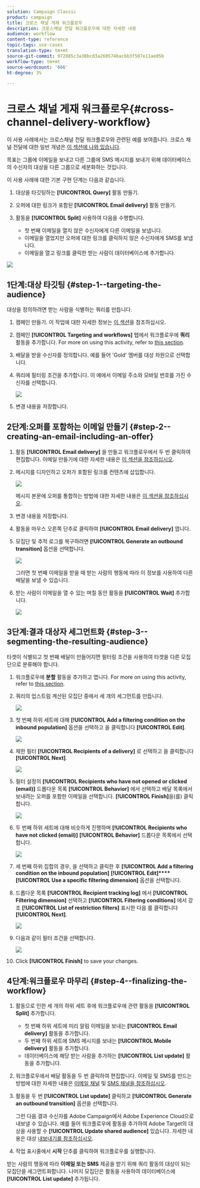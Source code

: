 ```yaml
---
solution: Campaign Classic
product: campaign
title: 크로스 채널 게재 워크플로우
description: 크로스채널 전달 워크플로우에 대한 자세한 내용
audience: workflow
content-type: reference
topic-tags: use-cases
translation-type: tm+mt
source-git-commit: 972885c3a38bcd3a260574bacbb3f507e11ae05b
workflow-type: tm+mt
source-wordcount: '666'
ht-degree: 3%

---
```



# 크로스 채널 게재 워크플로우{#cross-channel-delivery-workflow}

이 사용 사례에서는 크로스채널 전달 워크플로우와 관련된 예를 보여줍니다. 크로스 채널 전달에 대한 일반 개념은 [이 섹션에 나와 있습니다](../../workflow/using/cross-channel-deliveries.md).

목표는 그룹에 이메일을 보내고 다른 그룹에 SMS 메시지를 보내기 위해 데이터베이스의 수신자의 대상을 다른 그룹으로 세분화하는 것입니다.

이 사용 사례에 대한 기본 구현 단계는 다음과 같습니다.

1. 대상을 타깃팅하는 **[!UICONTROL Query]** 활동 만들기.
1. 오퍼에 대한 링크가 포함된 **[!UICONTROL Email delivery]** 활동 만들기.
1. 활동을 **[!UICONTROL Split]** 사용하여 다음을 수행합니다.

   * 첫 번째 이메일을 열지 않은 수신자에게 다른 이메일을 보냅니다.
   * 이메일을 열었지만 오퍼에 대한 링크를 클릭하지 않은 수신자에게 SMS를 보냅니다.
   * 이메일을 열고 링크를 클릭한 받는 사람이 데이터베이스에 추가합니다.

![](assets/wkf_cross-channel_7.png)

## 1단계:대상 타깃팅 {#step-1--targeting-the-audience}

대상을 정의하려면 받는 사람을 식별하는 쿼리를 만듭니다.

1. 캠페인 만들기. 이 작업에 대한 자세한 정보는 [이 섹션](../../campaign/using/setting-up-marketing-campaigns.md#creating-a-campaign)을 참조하십시오.
1. 캠페인 **[!UICONTROL Targeting and workflows]** 탭에서 워크플로우에 **쿼리** 활동을 추가합니다. For more on using this activity, refer to [this section](../../workflow/using/query.md).
1. 배달을 받을 수신자를 정의합니다. 예를 들어 &#39;Gold&#39; 멤버를 대상 차원으로 선택합니다.
1. 쿼리에 필터링 조건을 추가합니다. 이 예에서 이메일 주소와 모바일 번호를 가진 수신자를 선택합니다.

   ![](assets/wkf_cross-channel_3.png)

1. 변경 내용을 저장합니다.

## 2단계:오퍼를 포함하는 이메일 만들기 {#step-2--creating-an-email-including-an-offer}

1. 활동 **[!UICONTROL Email delivery]** 을 만들고 워크플로우에서 두 번 클릭하여 편집합니다. 이메일 만들기에 대한 자세한 내용은 [이 섹션을 참조하십시오](../../delivery/using/about-email-channel.md).
1. 메시지를 디자인하고 오퍼가 포함된 링크를 컨텐츠에 삽입합니다.

   ![](assets/wkf_cross-channel_1.png)

   메시지 본문에 오퍼를 통합하는 방법에 대한 자세한 내용은 [이 섹션을 참조하십시오](../../interaction/using/integrating-an-offer-via-the-wizard.md#delivering-with-a-call-to-the-offer-engine).

1. 변경 내용을 저장합니다.
1. 활동을 마우스 오른쪽 단추로 클릭하여 **[!UICONTROL Email delivery]** 엽니다.
1. 모집단 및 추적 로그를 복구하려면 **[!UICONTROL Generate an outbound transition]** 옵션을 선택합니다.

   ![](assets/wkf_cross-channel_2.png)

   그러면 첫 번째 이메일을 받을 때 받는 사람의 행동에 따라 이 정보를 사용하여 다른 배달을 보낼 수 있습니다.

1. 받는 사람이 이메일을 열 수 있는 며칠 동안 활동을 **[!UICONTROL Wait]** 추가합니다.

   ![](assets/wkf_cross-channel_4.png)

## 3단계:결과 대상자 세그먼트화 {#step-3--segmenting-the-resulting-audience}

타겟이 식별되고 첫 번째 배달이 만들어지면 필터링 조건을 사용하여 타겟을 다른 모집단으로 분류해야 합니다.

1. 워크플로우에 **분할** 활동을 추가하고 엽니다. For more on using this activity, refer to [this section](../../workflow/using/split.md).
1. 쿼리의 업스트림 계산된 모집단 중에서 세 개의 세그먼트를 만듭니다.

   ![](assets/wkf_cross-channel_6.png)

1. 첫 번째 하위 세트에 대해 **[!UICONTROL Add a filtering condition on the inbound population]** 옵션을 선택하고 을 클릭합니다 **[!UICONTROL Edit]**.

   ![](assets/wkf_cross-channel_8.png)

1. 제한 필터 **[!UICONTROL Recipients of a delivery]** 로 선택하고 을 클릭합니다 **[!UICONTROL Next]**.

   ![](assets/wkf_cross-channel_9.png)

1. 필터 설정의 **[!UICONTROL Recipients who have not opened or clicked (email)]** 드롭다운 목록 **[!UICONTROL Behavior]** 에서 선택하고 배달 목록에서 보내려는 오퍼를 포함한 이메일을 선택합니다. **[!UICONTROL Finish]**&#x200B;을(를) 클릭합니다.

   ![](assets/wkf_cross-channel_10.png)

1. 두 번째 하위 세트에 대해 비슷하게 진행하며 **[!UICONTROL Recipients who have not clicked (email)]** **[!UICONTROL Behavior]** 드롭다운 목록에서 선택합니다.

   ![](assets/wkf_cross-channel_11.png)

1. 세 번째 하위 집합의 경우, 을 선택하고 클릭한 후 **[!UICONTROL Add a filtering condition on the inbound population]** **[!UICONTROL Edit]****[!UICONTROL Use a specific filtering dimension]** 옵션을 선택합니다.
1. 드롭다운 목록 **[!UICONTROL Recipient tracking log]** 에서 **[!UICONTROL Filtering dimension]** 선택하고 **[!UICONTROL Filtering conditions]** 에서 강조 **[!UICONTROL List of restriction filters]** 표시한 다음 를 클릭합니다 **[!UICONTROL Next]**.

   ![](assets/wkf_cross-channel_12.png)

1. 다음과 같이 필터 조건을 선택합니다.

   ![](assets/wkf_cross-channel_13.png)

1. Click **[!UICONTROL Finish]** to save your changes.

## 4단계:워크플로우 마무리 {#step-4--finalizing-the-workflow}

1. 활동으로 인한 세 개의 하위 세트 후에 워크플로우에 관련 활동을 **[!UICONTROL Split]** 추가합니다.

   * 첫 번째 하위 세트에 미리 알림 이메일을 보내는 **[!UICONTROL Email delivery]** 활동을 추가합니다.
   * 두 번째 하위 세트에 SMS 메시지를 보내는 **[!UICONTROL Mobile delivery]** 활동을 추가합니다.
   * 데이터베이스에 해당 받는 사람을 추가하는 **[!UICONTROL List update]** 활동을 추가합니다.

1. 워크플로우에서 배달 활동을 두 번 클릭하여 편집합니다. 이메일 및 SMS를 만드는 방법에 대한 자세한 내용은 [이메일 채널](../../delivery/using/about-email-channel.md) 및 [SMS 채널을 참조하십시오](../../delivery/using/sms-channel.md).
1. 활동을 두 번 **[!UICONTROL List update]** 클릭하고 **[!UICONTROL Generate an outbound transition]** 옵션을 선택합니다.

   그런 다음 결과 수신자를 Adobe Campaign에서 Adobe Experience Cloud으로 내보낼 수 있습니다. 예를 들어 워크플로우에 활동을 추가하여 Adobe Target의 대상을 사용할 수 **[!UICONTROL Update shared audience]** 있습니다. 자세한 내용은 대상 [내보내기를 참조하십시오](../../integrations/using/importing-and-exporting-audiences.md#exporting-an-audience).

1. 작업 표시줄에서 **시작** 단추를 클릭하여 워크플로우를 실행합니다.

받는 사람의 행동에 따라 **이메일 또는 SMS** 제공을 받기 위해 쿼리 활동의 대상이 되는 모집단을 세그먼트화합니다. 나머지 모집단은 활동을 사용하여 데이터베이스에 **[!UICONTROL List update]** 추가됩니다.
